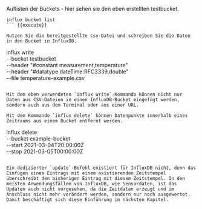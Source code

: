 Auflisten der Buckets - hier sehen sie den eben erstellten testbucket.

```
influx bucket list
``` {{execute}}

Nutzen Sie die bereitgestellte csv-Datei und schreiben Sie die Daten in den Bucket in InfluxDB.

```
influx write \
    --bucket testbucket \
    --header "#constant measurement,temperature" \
    --header "#datatype dateTime:RFC3339,double" \
    --file temperature-example.csv
```{{execute}}

Mit dem eben verwendeten `influx write`-Kommando können nicht nur Daten aus CSV-Dateien in einen InfluxDB-Bucket eingefügt werden, sondern auch aus dem Terminal oder aus einer URL.

Mit dem Kommando `influx delete` können Datenpunkte innerhalb eines Zeitraums aus einem Bucket entfernt werden.

```
influx delete \
    --bucket example-bucket \
    --start 2021-03-04T20:00:00Z \
    --stop 2021-03-05T00:00:00Z
```

Ein dedizierter `update`-Befehl existiert für InfluxDB nicht, denn das Einfügen eines Eintrags mit einem existierenden Zeitstempel überschreibt den bisherigen Eintrag mit diesem Zeitstempel. In den meisten Anwendungsfällem von InfluxDB, wie Sensordaten, ist das Updaten auch nicht vorgesehen, da die Zeitdaten erzeugt und im Anschluss nicht mehr verändert werden, sondern nur noch ausgewertet. Damit beschäftigt sich diese Einführung im nächsten Kapitel.